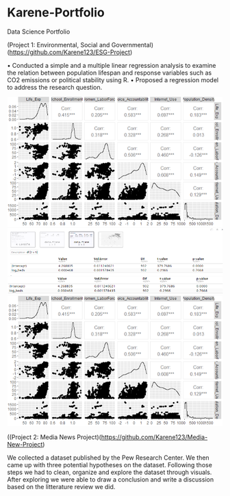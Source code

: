 # Karene-Portfolio
Data Science Portfolio

(Project 1: Environmental, Social and Governmental)(https://github.com/Karene123/ESG-Project)

•	Conducted a simple and a multiple linear regression analysis to examine the relation between population lifespan and response variables such as CO2 emissions or political stability using R.
• Proposed a regression model to address the research question. 

![](https://github.com/Karene123/Karene-Portfolio/blob/main/Screenshot%202022-05-18%20003222.png)
![](https://github.com/Karene123/Karene-Portfolio/blob/main/Screenshot%202022-05-18%20003412.png)
![](https://github.com/Karene123/Karene-Portfolio/blob/main/Screenshot%202022-05-18%20003430.png)
![](https://github.com/Karene123/Karene-Portfolio/blob/main/Screenshot%202022-05-18%20003222.png)

((Project 2: Media News Project)(https://github.com/Karene123/Media-New-Project)

We collected a dataset published by the Pew Research Center. We then came up with three potential hypotheses on the dataset. Following those steps we had to clean, organize and explore the dataset through visuals. After exploring we were able to draw a conclusion and write a discussion based on the litterature review we did. 


